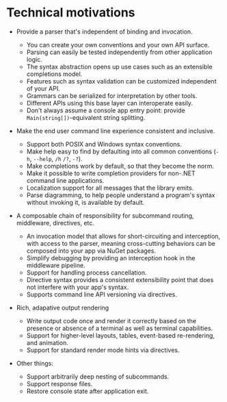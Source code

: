 # Technical motivations

* Provide a parser that's independent of binding and invocation.
  
  * You can create your own conventions and your own API surface.
  * Parsing can easily be tested independently from other application logic.
  * The syntax abstraction opens up use cases such as an extensible completions model.
  * Features such as syntax validation can be customized independent of your API.
  * Grammars can be serialized for interpretation by other tools.
  * Different APIs using this base layer can interoperate easily.
  * Don't always assume a console app entry point: provide `Main(string[])`-equivalent string splitting.

* Make the end user command line experience consistent and inclusive.
  
  * Support both POSIX and Windows syntax conventions.
  * Make help easy to find by defaulting into all common conventions (`-h`, `--help`, `/h` `/?`, `-?`).
  * Make completions work by default, so that they become the norm.
  * Make it possible to write completion providers for non-.NET command line applications.
  * Localization support for all messages that the library emits.
  * Parse diagramming, to help people understand a program's syntax without invoking it, is available by default.

* A composable chain of responsibility for subcommand routing, middleware, directives, etc.
  
  * An invocation model that allows for short-circuiting and interception, with access to the parser, meaning cross-cutting behaviors can be composed into your app via NuGet packages.
  * Simplify debugging by providing an interception hook in the middleware pipeline.
  * Support for handling process cancellation.
  * Directive syntax provides a consistent extensibility point that does not interfere with your app's syntax.
  * Supports command line API versioning via directives.

* Rich, adapative output rendering
  
  * Write output code once and render it correctly based on the presence or absence of a terminal as well as terminal capabilities.
  * Support for higher-level layouts, tables, event-based re-rendering, and animation.
  * Support for standard render mode hints via directives.

* Other things:
  
  * Support arbitrarily deep nesting of subcommands.
  * Support response files.
  * Restore console state after application exit.

